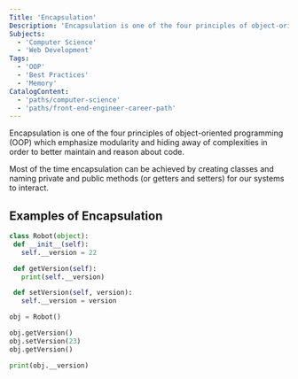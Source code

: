 ```yaml
---
Title: 'Encapsulation'
Description: 'Encapsulation is one of the four principles of object-oriented programming (OOP) which emphasize modularity and hiding away of complexities in order to better maintain and reason about code. Most of the time encapsulation can be achieved by creating classes and naming private and public methods (or getters and setters) for our systems to interact. py class Robot(object): def init(self): self.__version = 22 def getVersion(self):'
Subjects:
  - 'Computer Science'
  - 'Web Development'
Tags:
  - 'OOP'
  - 'Best Practices'
  - 'Memory'
CatalogContent:
  - 'paths/computer-science'
  - 'paths/front-end-engineer-career-path'
---
```


Encapsulation is one of the four principles of object-oriented programming (OOP) which emphasize modularity and hiding away of complexities in order to better maintain and reason about code.

Most of the time encapsulation can be achieved by creating classes and naming private and public methods (or getters and setters) for our systems to interact.

## Examples of Encapsulation

```py
class Robot(object):
 def __init__(self):
   self.__version = 22

 def getVersion(self):
   print(self.__version)

 def setVersion(self, version):
   self.__version = version

obj = Robot()

obj.getVersion()
obj.setVersion(23)
obj.getVersion()

print(obj.__version)
```
